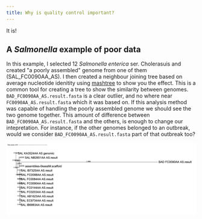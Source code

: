 ```yaml
---
title: Why is quality control important?
---
```


It is!

## A *Salmonella* example of poor data

In this example, I selected 12 *Salmonella enterica* ser. Cholerasuis and created "a poorly assembled" genome from one of them (SAL_FC0090AA_AS). I then created a neighbour joining tree based on average nucleotide idenitity using [mashtree](https://github.com/lskatz/mashtree) to show you the effect. This is a common tool for creating a tree to show the similarity between genomes. `BAD_FC0090AA_AS.result.fasta` is a clear outlier, and no where near `FC0090AA_AS.result.fasta` which it was based on. If this analysis method was capable of handling the poorly assembled genome we should see the two genome together. This amount of difference between `BAD_FC0090AA_AS.result.fasta` and the others, is enough to change our intepretation. For instance, if the other genomes belonged to an outbreak, would we consider `BAD_FC0090AA_AS.result.fasta` part of that outbreak too?  

![alt text](img/poor-qc-tree.png)
